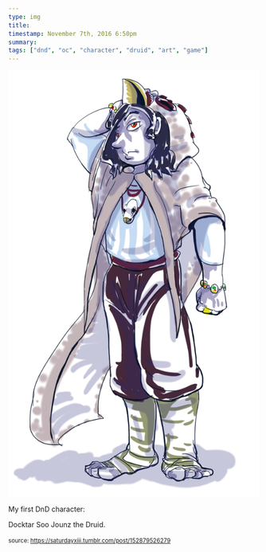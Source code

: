 ```yaml
---
type: img
title: 
timestamp: November 7th, 2016 6:50pm
summary: 
tags: ["dnd", "oc", "character", "druid", "art", "game"]
---
```

<img src="../media/152879526279.png"/>
                                                                                          
My first DnD character: 

Docktar Soo Jounz the Druid.
 
                                    
                
                
                
                
                                
<small>source: https://saturdayxiii.tumblr.com/post/152879526279</small>